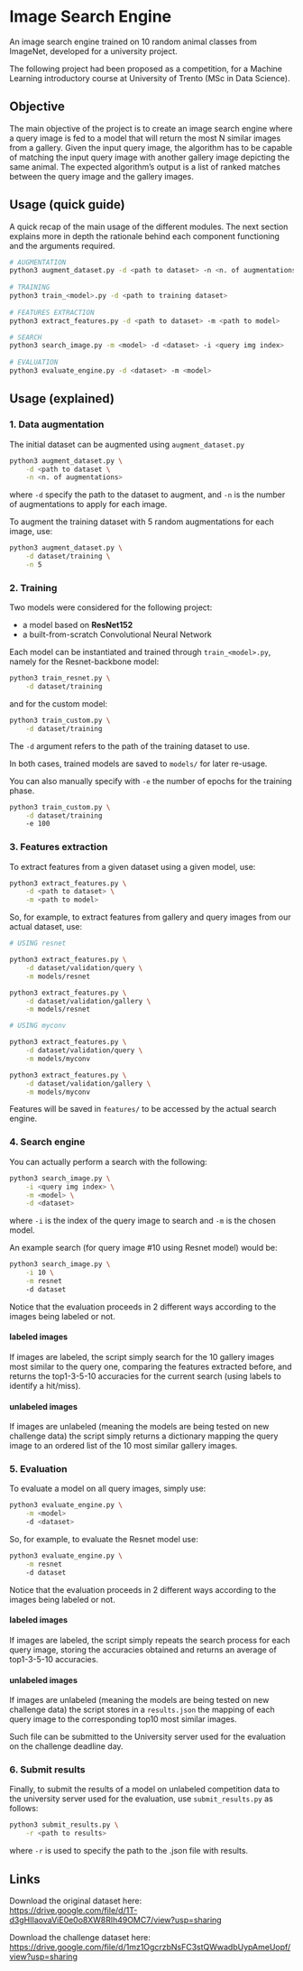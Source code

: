 
# Image Search Engine

An image search engine trained on 10 random animal classes from ImageNet, developed for a university project.

The following project had been proposed as a competition, for a Machine Learning introductory course at University of Trento (MSc in Data Science). 

## Objective

The main objective of the project is to create an image search engine where a query image is fed to a model that will
return the most N similar images from a gallery. Given the input query image, the algorithm has to be capable of
matching the input query image with another gallery image depicting the same animal. The expected algorithm’s output is
a list of ranked matches between the query image and the gallery images.

## Usage (quick guide)

A quick recap of the main usage of the different modules. The next section explains more in depth the rationale behind each component functioning and the arguments required.

```bash
# AUGMENTATION
python3 augment_dataset.py -d <path to dataset> -n <n. of augmentations>
	
# TRAINING
python3 train_<model>.py -d <path to training dataset>
	
# FEATURES EXTRACTION
python3 extract_features.py -d <path to dataset> -m <path to model>

# SEARCH
python3 search_image.py -m <model> -d <dataset> -i <query img index>
	
# EVALUATION
python3 evaluate_engine.py -d <dataset> -m <model>
```

## Usage (explained)

### 1. Data augmentation

The initial dataset can be augmented using `augment_dataset.py`

```bash
python3 augment_dataset.py \
	-d <path to dataset \
	-n <n. of augmentations>
```

where `-d` specify the path to the dataset to augment, and `-n` is the number of augmentations to apply for each image. 

To augment the training dataset with 5 random augmentations for each image, use:

```bash
python3 augment_dataset.py \
	-d dataset/training \
	-n 5
```

### 2. Training

Two models were considered for the following project:

- a model based on **ResNet152**
- a built-from-scratch Convolutional Neural Network

Each model can be instantiated and trained through `train_<model>.py`, namely for the Resnet-backbone model:

```bash
python3 train_resnet.py \
	-d dataset/training
```

and for the custom model:

```bash
python3 train_custom.py \
	-d dataset/training
```

The `-d` argument refers to the path of the training dataset to use.

In both cases, trained models are saved to `models/` for later re-usage.

You can also manually specify with `-e` the number of epochs for the training phase.

```bash
python3 train_custom.py \
	-d dataset/training
	-e 100
```

### 3. Features extraction

To extract features from a given dataset using a given model, use:

```bash
python3 extract_features.py \
	-d <path to dataset> \
	-m <path to model>
```

So, for example, to extract features from gallery and query images from our actual dataset, use:

```bash
# USING resnet

python3 extract_features.py \
	-d dataset/validation/query \
	-m models/resnet

python3 extract_features.py \
	-d dataset/validation/gallery \
	-m models/resnet

# USING myconv

python3 extract_features.py \
	-d dataset/validation/query \
	-m models/myconv

python3 extract_features.py \
	-d dataset/validation/gallery \
	-m models/myconv
```

Features will be saved in `features/` to be accessed by the actual search engine.

### 4. Search engine

You can actually perform a search with the following:

```bash
python3 search_image.py \
    -i <query img index> \
	-m <model> \
	-d <dataset>
```

where `-i` is the index of the query image to search and `-m` is the chosen model.

An example search (for query image #10 using Resnet model) would be:

```bash
python3 search_image.py \
    -i 10 \
	-m resnet
	-d dataset
```

Notice that the evaluation proceeds in 2 different ways according to the images being labeled or not.

#### labeled images

If images are labeled, the script simply search for the 10 gallery images most similar to the query one, comparing the features extracted before, and returns the top1-3-5-10 accuracies for the current search (using labels to identify a hit/miss).

#### unlabeled images

If images are unlabeled (meaning the models are being tested on new challenge data) the script simply returns a dictionary mapping the query image to an ordered list of the 10 most similar gallery images.

### 5. Evaluation

To evaluate a model on all query images, simply use:

```bash
python3 evaluate_engine.py \
	-m <model>
	-d <dataset>
```

So, for example, to evaluate the Resnet model use:

```bash
python3 evaluate_engine.py \
	-m resnet
	-d dataset
```

Notice that the evaluation proceeds in 2 different ways according to the images being labeled or not.

#### labeled images

If images are labeled, the script simply repeats the search process for each query image, storing the accuracies obtained and returns an average of top1-3-5-10 accuracies.

#### unlabeled images

If images are unlabeled (meaning the models are being tested on new challenge data) the script stores in a `results.json` the mapping of each query image to the corresponding top10 most similar images.

Such file can be submitted to the University server used for the evaluation on the challenge deadline day.

### 6. Submit results

Finally, to submit the results of a model on unlabeled competition data to the university server used for the evaluation, use `submit_results.py` as follows:

```bash
python3 submit_results.py \
	-r <path to results>
```

where `-r` is used to specify the path to the .json file with results.

## Links

Download the original dataset here:<br>
https://drive.google.com/file/d/1T-d3gHIIaovaViE0e0o8XW8Rlh49OMC7/view?usp=sharing

Download the challenge dataset here:<br>
https://drive.google.com/file/d/1mz1OgcrzbNsFC3stQWwadbUypAmeUopf/view?usp=sharing
